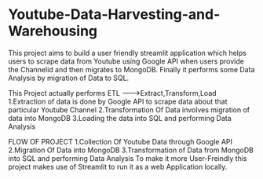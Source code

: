 # Youtube-Data-Harvesting-and-Warehousing
This project aims to build a user friendly streamlit application which helps users to scrape data from Youtube using Google API when users provide the Channelid and then migrates to MongoDB. Finally it performs some Data Analysis by migration of Data to SQL.

This Project actually performs ETL --->Extract,Transform,Load
1.Extraction of data is done by Google API to scrape data about that particular Youtube Channel
2.Transformation Of Data involves migration of data into MongoDB
3.Loading the data into SQL and performing Data Analysis


FLOW OF PROJECT
1.Collection Of Youtube Data through Google API
2.Migration Of Data into MongoDB
3.Transformation of Data from MongoDB into SQL and performing Data Analysis
To make it more User-Freindly this project makes use of Streamlit to run it as a web Application locally.
